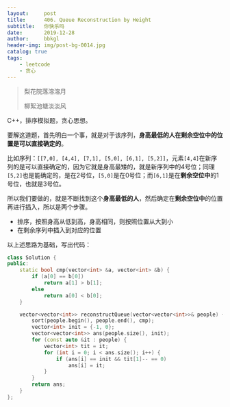 ```yaml
---
layout:     post
title:      406. Queue Reconstruction by Height
subtitle:   你快乐吗
date:       2019-12-28
author:     bbkgl
header-img: img/post-bg-0014.jpg
catalog: true
tags:
    - leetcode
    - 贪心
---
```


>梨花院落溶溶月
>
>柳絮池塘淡淡风

C++，排序模拟题，贪心思想。

要解这道题，首先明白一个事，就是对于该序列，**身高最低的人在剩余空位中的位置是可以直接确定的**。

比如序列：`[[7,0], [4,4], [7,1], [5,0], [6,1], [5,2]]`，元素`[4,4]`在新序列的是可以直接确定的，因为它就是身高最矮的，就是新序列中的4号位；同理`[5,2]`也是能确定的，是在2号位，`[5,0]`是在0号位；而`[6,1]`是在**剩余空位中**的1号位，也就是3号位。

所以我们要做的，就是不断找到这个**身高最低的人**，然后确定在**剩余空位中**的位置再进行插入，所以是两个步骤。

- 排序，按照身高从低到高，身高相同，则按照位置从大到小
- 在剩余序列中插入到对应的位置

以上述思路为基础，写出代码：

```cpp
class Solution {
public:
    static bool cmp(vector<int> &a, vector<int> &b) {
        if (a[0] == b[0])
            return a[1] > b[1];
        else
            return a[0] < b[0];
    }

    vector<vector<int>> reconstructQueue(vector<vector<int>>& people) {
        sort(people.begin(), people.end(), cmp);
        vector<int> init = {-1, 0};
        vector<vector<int>> ans(people.size(), init);
        for (const auto &it : people) {
            vector<int> tit = it;
            for (int i = 0; i < ans.size(); i++) {
                if (ans[i] == init && tit[1]-- == 0) 
                    ans[i] = it;
            }
        }
        return ans;
    }
};
```

